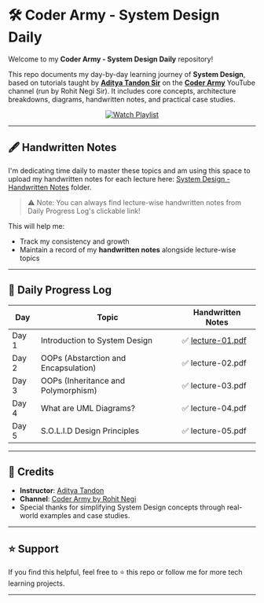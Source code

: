 # 🛠️ Coder Army - System Design Daily

Welcome to my **Coder Army - System Design Daily** repository!  

This repo documents my day-by-day learning journey of **System Design**, based on tutorials taught by [**Aditya Tandon Sir**](https://www.linkedin.com/in/adityatandon2?lipi=urn%3Ali%3Apage%3Ad_flagship3_profile_view_base_contact_details%3B31XYqLkHQouiNrxhKfF4Qg%3D%3D) on the [**Coder Army**](https://www.youtube.com/@CoderArmy9) YouTube channel (run by Rohit Negi Sir). It includes core concepts, architecture breakdowns, diagrams, handwritten notes, and practical case studies.

<p align="center">
  <a href="https://www.youtube.com/playlist?list=PLQEaRBV9gAFvzp6XhcNFpk1WdOcyVo9qT" target="_blank">
    <img src="https://img.shields.io/badge/📺%20Watch%20Course- System%20Design%20Playlist-red?style=for-the-badge" alt="Watch Playlist" />
  </a>
</p>


---

## 🖋️ Handwritten Notes

I'm dedicating time daily to master these topics and am using this space to upload my handwritten notes for each lecture here: [System Design - Handwritten Notes](https://drive.google.com/drive/folders/1cV_IFmY8QthZJlH6pEF55RqlN1r5t-r8?usp=sharing) folder. 

> ⚠️ Note: You can always find lecture-wise handwritten notes from Daily Progress Log's clickable link!


This will help me:
- Track my consistency and growth
- Maintain a record of my **handwritten notes** alongside lecture-wise topics

---

## 📅 Daily Progress Log

| Day | Topic | Handwritten Notes |
|-----|-------|--------------------|
| Day 1 | Introduction to System Design | ✅ [lecture-01.pdf](https://drive.google.com/file/d/1aAP3jTjZgT9JptkKLhVSdm_-JLsH2yEA/view?usp=drive_link) |
| Day 2 | OOPs (Abstarction and Encapsulation) | ✅ lecture-02.pdf |
| Day 3 | OOPs (Inheritance and Polymorphism) | ✅ lecture-03.pdf |
| Day 4 | What are UML Diagrams? | ✅ lecture-04.pdf |
| Day 5 | S.O.L.I.D Design Principles | ✅ lecture-05.pdf |

---

## 🙌 Credits 

- **Instructor**: [Aditya Tandon](https://www.linkedin.com/in/adityatandon2?lipi=urn%3Ali%3Apage%3Ad_flagship3_profile_view_base_contact_details%3B31XYqLkHQouiNrxhKfF4Qg%3D%3D)
- **Channel**: [Coder Army by Rohit Negi](https://www.youtube.com/@CoderArmy9)
- Special thanks for simplifying System Design concepts through real-world examples and case studies.

---

## ⭐️ Support

If you find this helpful, feel free to ⭐️ this repo or follow me for more tech learning projects.

---